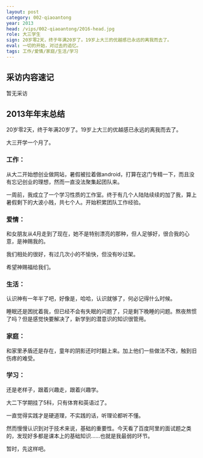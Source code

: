 ```yaml
---
layout: post
category: 002-qiaoantong
year: 2013
head: /vips/002-qiaoantong/2016-head.jpg
role: 大三学生
sign: 20岁零2天，终于年满20岁了。19岁上大三的优越感已永远的离我而去了。
eval: 一切的开始，对过去的追忆。
tags: 工作/爱情/家庭/生活/学习
---
```


## 采访内容速记

暂无采访

## 2013年年末总结

20岁零2天，终于年满20岁了。19岁上大三的优越感已永远的离我而去了。

大三开学一个月了。

### 工作：

从大二开始想创业做网站，暑假被拉着做android，打算在这门专精一下，而且没有忘记创业的理想，然而一直没法聚集起团队来。

一周前，我成立了一个学习性质的工作室。终于有几个人陆陆续续的加了我，算上暑假剩下的大波小贱，共七个人。开始积累团队工作经验。

### 爱情：

和女朋友从4月走到了现在，她不是特别漂亮的那种，但人足够好，很合我的心意，是神赐我的。

我们相处的很好，有过几次小的不愉快，但没有吵过架。

希望神赐福给我们。

### 生活：

认识神有一年半了吧，好像是，哈哈，认识就够了，何必记得什么时候。

睡眠还是困扰着我，但已经不会有失眠的问题了，只是剩下晚睡的问题。熬夜熬惯了吗？但是感觉快要解决了，新学到的潜意识的知识很管用。

### 家庭：

和家里矛盾还是存在，童年的阴影还时时翻上来。加上他们一些做法不改，触到旧伤疼的难受。

### 学习：

还是老样子，跟着兴趣走，跟着兴趣学。

大二下学期挂了5科，只有体育和英语过了。

一直觉得实践才是硬道理，不实践的话，听理论都听不懂。

然而慢慢认识到对于技术来说，基础的重要性。今天看了百度阿里的面试题之类的，发现好多都是课本上的基础知识……也就是我最弱的环节。


暂时，先这样吧。
